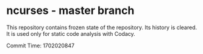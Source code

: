 # ncurses - master branch

This repository contains frozen state of the repository.
Its history is cleared. It is used only for static code
analysis with Codacy.

Commit Time: 1702020847